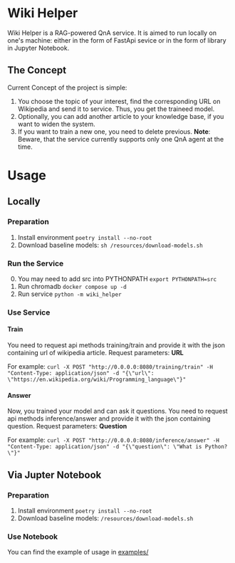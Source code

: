 # Wiki Helper
Wiki Helper is a RAG-powered QnA service. It is aimed to run locally on one's machine: either in the form of FastApi sevice or in the form of library in Jupyter Notebook.

## The Concept

Current Concept of the project is simple: 
1. You choose the topic of your interest, find the corresponding URL on Wikipedia and send it to service. Thus, you get the traineed model.
2. Optionally, you can add another article to your knowledge base, if you want to widen the system.
3. If you want to train a new one, you need to delete previous.
**Note**: Beware, that the service currently supports only one QnA agent at the time.

# Usage
## Locally
### Preparation

1. Install environment ```poetry install --no-root```  
2. Download baseline models: ```sh /resources/download-models.sh```

### Run the Service
0. You may need to add src into PYTHONPATH ```export PYTHONPATH=src```
2. Run chromadb ```docker compose up -d```
3. Run service ```python -m wiki_helper```

### Use Service
#### Train
You need to request api methods training/train and provide it with the json containing url of wikipedia article.
Request parameters:
**URL**   

For example: 
```curl -X POST "http://0.0.0.0:8080/training/train" -H "Content-Type: application/json" -d "{\"url\": \"https://en.wikipedia.org/wiki/Programming_language\"}"```
#### Answer
Now, you trained your model and can ask it questions. You need to request api methods inference/answer and provide it with the json containing question.
Request parameters:
**Question**   

For example: 
```curl -X POST "http://0.0.0.0:8080/inference/answer" -H "Content-Type: application/json" -d "{\"question\": \"What is Python?\"}"```

## Via Jupter Notebook
### Preparation

1. Install environment ```poetry install --no-root```  
2. Download baseline models: ```/resources/download-models.sh```

### Use Notebook
You can find the example of usage in [examples/](examples)